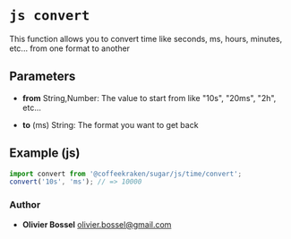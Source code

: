 


<!-- @namespace    sugar.js.time -->

# ```js convert ```


This function allows you to convert time like seconds, ms, hours, minutes, etc... from one format to another

## Parameters

- **from**  String,Number: The value to start from like "10s", "20ms", "2h", etc...

- **to** (ms) String: The format you want to get back



## Example (js)

```js
import convert from '@coffeekraken/sugar/js/time/convert';
convert('10s', 'ms'); // => 10000
```


### Author
- **Olivier Bossel** <a href="mailto:olivier.bossel@gmail.com">olivier.bossel@gmail.com</a> 



